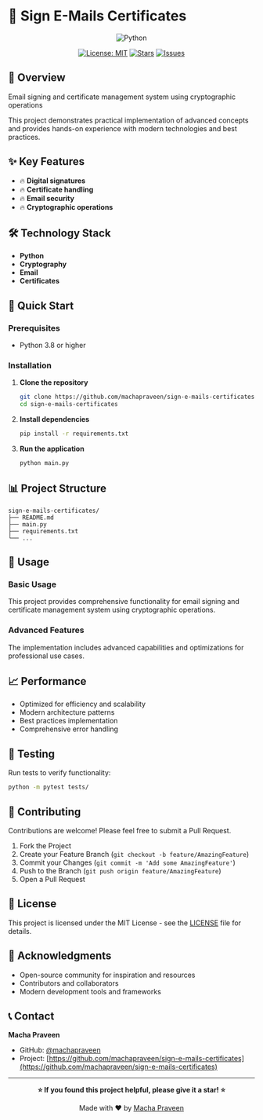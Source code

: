# 🚀 Sign E-Mails Certificates

<div align="center">

![Python](https://img.shields.io/badge/Python-3776AB?style=for-the-badge&logo=python&logoColor=white)

[![License: MIT](https://img.shields.io/badge/License-MIT-yellow.svg?style=for-the-badge)](https://opensource.org/licenses/MIT)
[![Stars](https://img.shields.io/github/stars/machapraveen/sign-e-mails-certificates?style=for-the-badge)](https://github.com/machapraveen/sign-e-mails-certificates/stargazers)
[![Issues](https://img.shields.io/github/issues/machapraveen/sign-e-mails-certificates?style=for-the-badge)](https://github.com/machapraveen/sign-e-mails-certificates/issues)

</div>

## 📖 Overview

Email signing and certificate management system using cryptographic operations

This project demonstrates practical implementation of advanced concepts and provides hands-on experience with modern technologies and best practices.

## ✨ Key Features

- 🔥 **Digital signatures**
- 🔥 **Certificate handling**
- 🔥 **Email security**
- 🔥 **Cryptographic operations**

## 🛠️ Technology Stack

- **Python**
- **Cryptography**
- **Email**
- **Certificates**

## 🚀 Quick Start

### Prerequisites

- Python 3.8 or higher




### Installation

1. **Clone the repository**
   ```bash
   git clone https://github.com/machapraveen/sign-e-mails-certificates.git
   cd sign-e-mails-certificates
   ```

2. **Install dependencies**
   ```bash
   pip install -r requirements.txt
   ```

3. **Run the application**
   ```bash
   python main.py
   ```

## 📊 Project Structure

```
sign-e-mails-certificates/
├── README.md
├── main.py
├── requirements.txt
└── ...
```

## 🎯 Usage

### Basic Usage

This project provides comprehensive functionality for email signing and certificate management system using cryptographic operations. 

### Advanced Features

The implementation includes advanced capabilities and optimizations for professional use cases.

## 📈 Performance

- Optimized for efficiency and scalability
- Modern architecture patterns
- Best practices implementation
- Comprehensive error handling

## 🧪 Testing

Run tests to verify functionality:
```bash
python -m pytest tests/
```

## 🤝 Contributing

Contributions are welcome! Please feel free to submit a Pull Request.

1. Fork the Project
2. Create your Feature Branch (`git checkout -b feature/AmazingFeature`)
3. Commit your Changes (`git commit -m 'Add some AmazingFeature'`)
4. Push to the Branch (`git push origin feature/AmazingFeature`)
5. Open a Pull Request

## 📜 License

This project is licensed under the MIT License - see the [LICENSE](LICENSE) file for details.

## 🙏 Acknowledgments

- Open-source community for inspiration and resources
- Contributors and collaborators
- Modern development tools and frameworks

## 📞 Contact

**Macha Praveen**
- GitHub: [@machapraveen](https://github.com/machapraveen)
- Project: [https://github.com/machapraveen/sign-e-mails-certificates](https://github.com/machapraveen/sign-e-mails-certificates)

---

<div align="center">

**⭐ If you found this project helpful, please give it a star! ⭐**

Made with ❤️ by [Macha Praveen](https://github.com/machapraveen)

</div>
